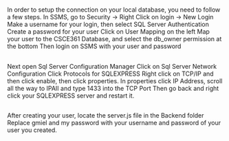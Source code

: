 #
In order to setup the connection on your local database, you need to follow a few steps.
In SSMS, go to Security -> Right Click on login -> New Login
Make a username for your login, then select SQL Server Authentication
Create a password for your user
Click on User Mapping on the left
Map your user to the CSCE361 Database, and select the db_owner permission at the bottom
Then login on SSMS with your user and password
##
Next open Sql Server Configuration Manager
Click on Sql Server Network Configuration
Click Protocols for SQLEXPRESS
Right click on TCP/IP and then click enable, then click properties.
In properties click IP Address, scroll all the way to IPAII and type 1433 into the TCP Port
Then go back and right click your SQLEXPRESS server and restart it.
##
After creating your user, locate the server.js file in the Backend folder
Replace gmiel and my password with your username and password of your user you created.
